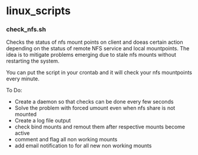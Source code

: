 # linux_scripts
### check_nfs.sh
Checks the status of nfs mount points on client and doeas certain action depending on the status of remote NFS service and local mountpoints. The idea is to mitigate problems emerging due to stale nfs mounts without restarting the system.

You can put the script in your crontab and it will check your nfs mountpoints every minute.

To Do: 
* Create a daemon so that checks can be done every few seconds
* Solve the problem with forced umount even when nfs share is not mounted
* Create a log file output
* check bind mounts and remout them after respective mounts become active
* comment and flag all non working mounts
* add email notification to for all new non working mounts


